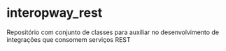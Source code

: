 # interopway_rest
Repositório com conjunto de classes para auxiliar no desenvolvimento de integrações que consomem serviços REST
